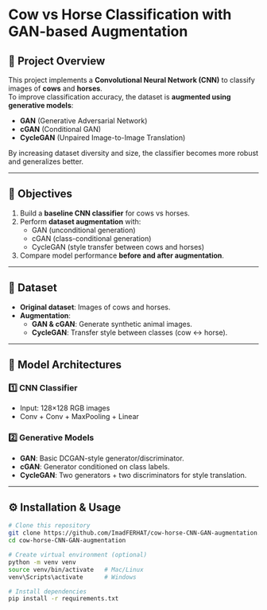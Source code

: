 # Cow vs Horse Classification with GAN-based Augmentation

## 📌 Project Overview  
This project implements a **Convolutional Neural Network (CNN)** to classify images of **cows** and **horses**.  
To improve classification accuracy, the dataset is **augmented using generative models**:  
- **GAN** (Generative Adversarial Network)  
- **cGAN** (Conditional GAN)  
- **CycleGAN** (Unpaired Image-to-Image Translation)  

By increasing dataset diversity and size, the classifier becomes more robust and generalizes better.

---

## 🎯 Objectives  
1. Build a **baseline CNN classifier** for cows vs horses.  
2. Perform **dataset augmentation** with:
   - GAN (unconditional generation)
   - cGAN (class-conditional generation)
   - CycleGAN (style transfer between cows and horses)  
3. Compare model performance **before and after augmentation**.  

---

## 📂 Dataset  
- **Original dataset**: Images of cows and horses.  
- **Augmentation**:
  - **GAN & cGAN**: Generate synthetic animal images.
  - **CycleGAN**: Transfer style between classes (cow ↔ horse).  


---

## 🧠 Model Architectures  
### 1️⃣ CNN Classifier
- Input: 128×128 RGB images  
- Conv + Conv + MaxPooling + Linear 

### 2️⃣ Generative Models
- **GAN**: Basic DCGAN-style generator/discriminator.
- **cGAN**: Generator conditioned on class labels.
- **CycleGAN**: Two generators + two discriminators for style translation.

---

## ⚙️ Installation & Usage  
```bash
# Clone this repository
git clone https://github.com/ImadFERHAT/cow-horse-CNN-GAN-augmentation.git
cd cow-horse-CNN-GAN-augmentation

# Create virtual environment (optional)
python -m venv venv
source venv/bin/activate   # Mac/Linux
venv\Scripts\activate      # Windows

# Install dependencies
pip install -r requirements.txt
